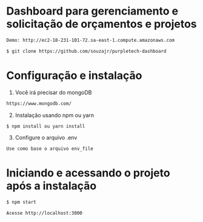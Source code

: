 # Dashboard para gerenciamento e solicitação de orçamentos e projetos

```bash
Demo: http://ec2-18-231-101-72.sa-east-1.compute.amazonaws.com
```

```bash
$ git clone https://github.com/souzajr/purpletech-dashboard
```

# Configuração e instalação 

1) Você irá precisar do mongoDB
```bash
https://www.mongodb.com/
```
2) Instalação usando npm ou yarn
```bash
$ npm install ou yarn install
```
3) Configure o arquivo .env
```bash
Use como base o arquivo env_file
```

# Iniciando e acessando o projeto após a instalação

```bash
$ npm start
```
```bash
Acesse http://localhost:3000
```
